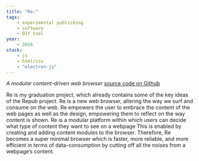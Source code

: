 ```yaml
---
title: "Re-"
tags:
    - experimental publishing
    - software
    - DIY tool
year:
    - 2016
stack:
    - js
    - html/css
    - "electron-js"
---
```

_A modular content-driven web browser_
[source code on Github](https://github.com/amirhouieh/re-)

Re is my graduation project, which already contains some of the key ideas of the Repub project. Re is a new web browser, altering the way we surf and consume on the web. Re empowers the user to embrace the content of the web pages as well as the design, empowering them to reflect on the way content is shown. Re is a modular platform within which users can decide what type of content they want to see on a webpage
This is enabled by creating and adding content modules to the browser. Therefore, Re becomes a super minimal browser which is faster, more reliable, and more efficient in terms of data-consumption by cutting off all the noises from a webpage’s content.
